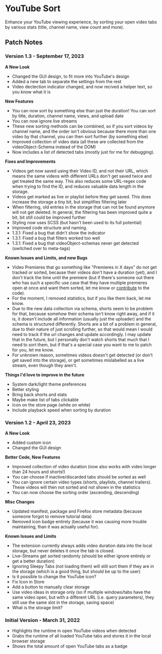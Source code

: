 # YouTube Sort

Enhance your YouTube viewing experience, by sorting your open video tabs by various stats (title, channel name, view count and more).

## Patch Notes

### Version 1.3 - September 17, 2023

**A New Look**
- Changed the GUI design, to fit more into YouTube's design
- Added a new tab to separate the settings from the rest
- Video dectection indicator changed, and now recived a helper text, so you know what it is

**New Features**
- You can now sort by something else than just the duration! You can sort by title, duration, channel name, views, and upload date
- You can now ignore live streams
- These new sorting methods can be combined, so if you sort videos by channel name, and the order isn't obvious because there more than one video by that channel, you can then sort further (by something else)
- Improved collection of video data (all these are collected from the videoObject-Schema instead of the DOM)
- Now includes a list of detected tabs (mostly just for me for debugging).

**Fixes and Improvements**
- Videos get now saved using their Video ID, and not their URL, which means the same videos with different URLs don't get saved twice and get treated the same way. This also reduces some URL-regex code when trying to find the ID, and reduces valuable data length in the storage.
- Videos get marked as live or playlist before they get saved. This does increase the storage a tiny bit, but simplifies filtering later
- When filtering, old entries in the storage that can not be found anymore will not get deleted. In general, the filtering has been improved quite a bit, bit still could be improved further
- Styling now uses SCSS (but hasn't been used to its full potential)
- Improved code structure and naming.
- 1.3.1: Fixed a bug that didn't show the indicator
- 1.3.1: Fixed a bug that filters worked too well
- 1.3.1: Fixed a bug that videoObject-schemas never get detected (switched over to meta-tags)

**Known Issues and Limits, and new Bugs**
- Video Premieres that go something like "Premieres in X days" do not get tracked or sorted, because their videos don't have a duration (yet), and I don't track the time until the premiere (but if there's someone out there who has such a specific use case that they have multiple premieres open at once and want them sorted, let me know or [contribute](https://github.com/alexandertbratrich/youtube-sort) to the code).
- For the moment, I removed statistics, but if you like them back, let me know.
- Due to the new data collection via schema, shorts seem to be problem for that, because somehow their schema isn't know right away, and if it is, it doesn't include all information (usually just the uploader) and the schema is structured differently. Shorts are a bit of a problem in general, due to their nature of just scrolling further, so that would mean I would need to track if the url changes and update accordingly. I may update that in the future, but I personally don't watch shorts that much that I need to sort them, but if that's a special case you want to me to patch for you, let me know.
- For unknown reason, sometimes videos doesn't get detected (or don't get saved into the storage), or get sometimes mislabelled as a live stream, even though they aren't.

**Things I'd love to improve in the future**
- System dark/light theme preferences
- Better styling
- Bring back shorts and stats
- Maybe make list of tabs clickable
- Icon on the store page (white on white)
- Include playback speed when sorting by duration

### Version 1.2 - April 23, 2023

**A New Look**
- Added custom icon
- Changed the GUI design

**Better Code, New Features**
- Improved collection of video duration (now also works with video longer than 24 hours and shorts!)
- You can choose if inactive/discarded tabs should be sorted as well
- You can ignore certain video types (shorts, playlists, channel trailers). These videos will then not sorted and not shown in the statistics
- You can now choose the sorting order (ascending, descending)

**Misc Changes**
- Updated manifest, package and Firefox store metadata (because someone forgot to remove tutorial data)
- Removed icon badge entirely (because it was causing more trouble maintaining, than it was actually useful for).

**Known Issues and Limits**
- The extension currently always adds video duration data into the local storage, but never deletes it once the tab is closed.
- Live-Streams get sorted randomly (should be either ignore entirely or get a better duration)
- Ignoring Sleepy Tabs (not loading them) will still sort them if they are in the storage (which is a good thing, but should be up to the user)
- Is it possible to change the YouTube icon?
- Fix Icon in Store
- Add a button to manually clear storage
- Use video ideas in storage only (so if multiple windows/tabs have the same video open, but with a different URL (i.e. query parameters), they still use the same slot in the storage, saving space)
- What is the storage limit?

### Initial Version - March 31, 2022

- Highlights the runtime in open YouTube videos when detected
- Grabs the runtime of all loaded YouTube tabs and stores it in the local browser storage
- Shows the total amount of open YouTube tabs as a badge